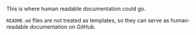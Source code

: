 This is where human readable documentation could go.

`README.md` files are not treated as templates, so they can serve as human-readable documentation on GitHub.